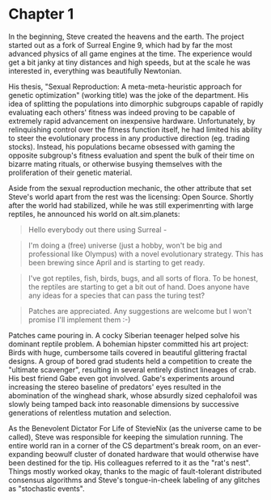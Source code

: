 # Chapter 1

In the beginning, Steve created the heavens and the earth. The project started out as a fork of Surreal Engine 9, which had by far the most advanced physics of all game engines at the time. The experience would get a bit janky at tiny distances and high speeds, but at the scale he was interested in, everything was beautifully Newtonian.

His thesis, "Sexual Reproduction: A meta-meta-heuristic approach for genetic optimization" (working title) was the joke of the department. His idea of splitting the populations into dimorphic subgroups capable of rapidly evaluating each others' fitness was indeed proving to be capable of extremely rapid advancement on inexpensive hardware. Unfortunately, by relinquishing control over the fitness function itself, he had limited his ability to steer the evolutionary process in any productive direction (eg. trading stocks). Instead, his populations became obsessed with gaming the opposite subgroup's fitness evaluation and spent the bulk of their time on bizarre mating rituals, or otherwise busying themselves with the proliferation of their genetic material.

Aside from the sexual reproduction mechanic, the other attribute that set Steve's world apart from the rest was the licensing: Open Source. Shortly after the world had stabilized, while he was still experimenrting with large reptiles, he announced his world on alt.sim.planets:

> Hello everybody out there using Surreal -

> I'm doing a (free) universe (just a hobby, won't be big and professional like Olympus) with a novel evolutionary strategy. This has been brewing since April and is starting to get ready.

> I've got reptiles, fish, birds, bugs, and all sorts of flora. To be honest, the reptiles are starting to get a bit out of hand. Does anyone have any ideas for a species that can pass the turing test?

> Patches are appreciated. Any suggestions are welcome but I won't promise I'll implement them :-)

Patches came pouring in. A cocky Siberian teenager helped solve his dominant reptile problem. A bohemian hipster committed his art project: Birds with huge, cumbersome tails covered in beautiful glittering fractal designs. A group of bored grad students held a competition to create the "ultimate scavenger", resulting in several entirely distinct lineages of crab. His best friend Gabe even got involved. Gabe's experiments around increasing the stereo baseline of predators' eyes resulted in the abomination of the winghead shark, whose absurdly sized cephalofoil was slowly being tamped back into reasonable dimensions by successive generations of relentless mutation and selection.

As the Benevolent Dictator For Life of StevieNix (as the universe came to be called), Steve was responsible for keeping the simulation running. The entire world ran in a corner of the CS department's break room, on an ever-expanding beowulf cluster of donated hardware that would otherwise have been destined for the tip. His colleagues referred to it as the "rat's nest". Things mostly worked okay, thanks to the magic of fault-tolerant distributed consensus algorithms and Steve's tongue-in-cheek labeling of any glitches as "stochastic events".
